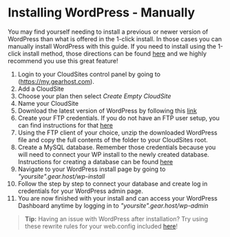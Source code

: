 Installing WordPress - Manually
==================


You may find yourself needing to install a previous or newer version of WordPress than what is offered in the 1-click install. In those cases you can manually install WordPress with this guide. If you need to install using the 1-click install method, those directions can be found [here](https://here.com) and we highly recommend you use this great feature!

 1. Login to your CloudSites control panel by going to
    (https://my.gearhost.com). 
 2.  Add a CloudSite
 3. Choose your plan then select *Create Empty CloudSite*
 4. Name your CloudSite
 5. Download the latest version of WordPress by following this [link](https://wordpress.org/download/)
 6. Create your FTP credentials. If you do not have an FTP user setup, you can find instructions for that [here](https://my.gearhost.com)
 7. Using the FTP client of your choice, unzip the downloaded WordPress file and copy the full contents of the folder to your CloudSites root.
 8. Create a MySQL database. Remember those credentials because you will need to connect your WP install to the newly created database. Instructions for creating a database can be found [here](https://my.gearhost.com)
 9. Navigate to your WordPress install page by going to *"yoursite".gear.host/wp-install*
 10. Follow the step by step to connect your database and create log in credentials for your WordPress admin page.
 11. You are now finished with your install and can access your WordPress Dashboard anytime by logging in to *"yoursite".gear.host/wp-admin*

>**Tip:** Having an issue with WordPress after installation? Try using these rewrite rules for your web.config included [here](https://www.gearhost.com/documentation/troubleshooting-wordpress-and-php)!